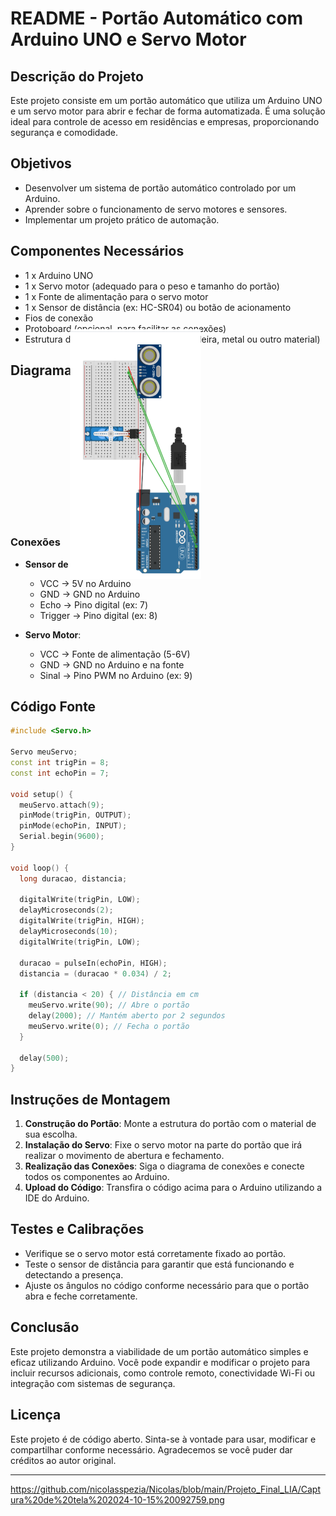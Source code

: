 # README - Portão Automático com Arduino UNO e Servo Motor

## Descrição do Projeto

Este projeto consiste em um portão automático que utiliza um Arduino UNO e um servo motor para abrir e fechar de forma automatizada. É uma solução ideal para controle de acesso em residências e empresas, proporcionando segurança e comodidade.

## Objetivos

- Desenvolver um sistema de portão automático controlado por um Arduino.
- Aprender sobre o funcionamento de servo motores e sensores.
- Implementar um projeto prático de automação.

## Componentes Necessários

- 1 x Arduino UNO
- 1 x Servo motor (adequado para o peso e tamanho do portão)
- 1 x Fonte de alimentação para o servo motor
- 1 x Sensor de distância (ex: HC-SR04) ou botão de acionamento
- Fios de conexão
- Protoboard (opcional, para facilitar as conexões)
- Estrutura do portão (pode ser feita de madeira, metal ou outro material)

## Diagrama de Conexões

<img src="https://github.com/nicolasspezia/Nicolas/blob/main/Projeto_Final_LIA/Captura%20de%20tela%202024-10-15%20092759.png" alt="Descrição" style="transform: rotate(90deg);" width="400"/>

### Conexões

- **Sensor de Distância (HC-SR04)**:
  - VCC -> 5V no Arduino
  - GND -> GND no Arduino
  - Echo -> Pino digital (ex: 7)
  - Trigger -> Pino digital (ex: 8)

- **Servo Motor**:
  - VCC -> Fonte de alimentação (5-6V)
  - GND -> GND no Arduino e na fonte
  - Sinal -> Pino PWM no Arduino (ex: 9)

## Código Fonte

```cpp
#include <Servo.h>

Servo meuServo;
const int trigPin = 8;
const int echoPin = 7;

void setup() {
  meuServo.attach(9);
  pinMode(trigPin, OUTPUT);
  pinMode(echoPin, INPUT);
  Serial.begin(9600);
}

void loop() {
  long duracao, distancia;

  digitalWrite(trigPin, LOW);
  delayMicroseconds(2);
  digitalWrite(trigPin, HIGH);
  delayMicroseconds(10);
  digitalWrite(trigPin, LOW);

  duracao = pulseIn(echoPin, HIGH);
  distancia = (duracao * 0.034) / 2;

  if (distancia < 20) { // Distância em cm
    meuServo.write(90); // Abre o portão
    delay(2000); // Mantém aberto por 2 segundos
    meuServo.write(0); // Fecha o portão
  }

  delay(500);
}
```

## Instruções de Montagem

1. **Construção do Portão**: Monte a estrutura do portão com o material de sua escolha.
2. **Instalação do Servo**: Fixe o servo motor na parte do portão que irá realizar o movimento de abertura e fechamento.
3. **Realização das Conexões**: Siga o diagrama de conexões e conecte todos os componentes ao Arduino.
4. **Upload do Código**: Transfira o código acima para o Arduino utilizando a IDE do Arduino.

## Testes e Calibrações

- Verifique se o servo motor está corretamente fixado ao portão.
- Teste o sensor de distância para garantir que está funcionando e detectando a presença.
- Ajuste os ângulos no código conforme necessário para que o portão abra e feche corretamente.

## Conclusão

Este projeto demonstra a viabilidade de um portão automático simples e eficaz utilizando Arduino. Você pode expandir e modificar o projeto para incluir recursos adicionais, como controle remoto, conectividade Wi-Fi ou integração com sistemas de segurança.

## Licença

Este projeto é de código aberto. Sinta-se à vontade para usar, modificar e compartilhar conforme necessário. Agradecemos se você puder dar créditos ao autor original.

---
https://github.com/nicolasspezia/Nicolas/blob/main/Projeto_Final_LIA/Captura%20de%20tela%202024-10-15%20092759.png
